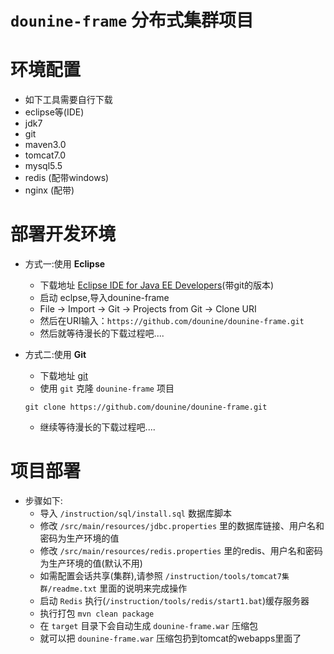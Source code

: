 `dounine-frame` 分布式集群项目
====
环境配置
====
* 如下工具需要自行下载
 * eclipse等(IDE)
 * jdk7
 * git
 * maven3.0
 * tomcat7.0
 * mysql5.5
 * redis (配带windows)
 * nginx (配带)

部署开发环境
===
* 方式一:使用 **Eclipse**
  * 下载地址 [Eclipse IDE for Java EE Developers]( http://eclipse.org/downloads/ )(带git的版本)
  * 启动 eclpse,导入dounine-frame
  * File -> Import -> Git -> Projects from Git -> Clone URI
  * 然后在URI输入：`https://github.com/dounine/dounine-frame.git`
  * 然后就等待漫长的下载过程吧....

* 方式二:使用 **Git**
  * 下载地址 [git]( http://msysgit.github.io/ )
  * 使用 `git` 克隆 `dounine-frame` 项目
 
  ```shell
  git clone https://github.com/dounine/dounine-frame.git
  ```
  
  * 继续等待漫长的下载过程吧....

项目部署
===
* 步骤如下:
  * 导入 `/instruction/sql/install.sql` 数据库脚本
  * 修改 `/src/main/resources/jdbc.properties` 里的数据库链接、用户名和密码为生产环境的值
  * 修改 `/src/main/resources/redis.properties` 里的redis、用户名和密码为生产环境的值(默认不用)
  * 如需配置会话共享(集群),请参照 `/instruction/tools/tomcat7集群/readme.txt` 里面的说明来完成操作
  * 启动 `Redis` 执行(`/instruction/tools/redis/start1.bat`)缓存服务器
  * 执行打包 `mvn clean package`
  * 在 `target` 目录下会自动生成 `dounine-frame.war` 压缩包
  * 就可以把 `dounine-frame.war` 压缩包扔到tomcat的webapps里面了
